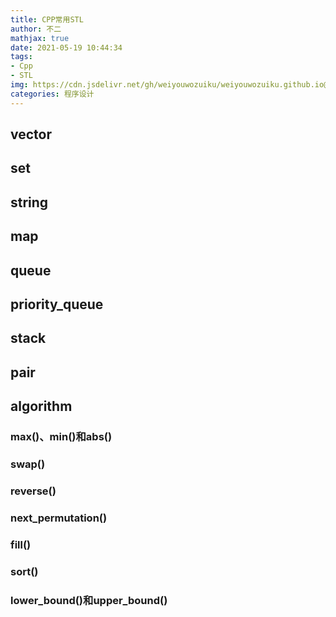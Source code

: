 ```yaml
---
title: CPP常用STL
author: 不二
mathjax: true
date: 2021-05-19 10:44:34
tags:
- Cpp
- STL
img: https://cdn.jsdelivr.net/gh/weiyouwozuiku/weiyouwozuiku.github.io@src/source/_posts/PageImg/cpp_stl.jpg
categories: 程序设计
---
```


## vector

###

## set

## string

## map

## queue

## priority_queue

## stack

## pair

## algorithm

### max()、min()和abs()

### swap()

### reverse()

### next_permutation()

### fill()

### sort()

### lower_bound()和upper_bound()



